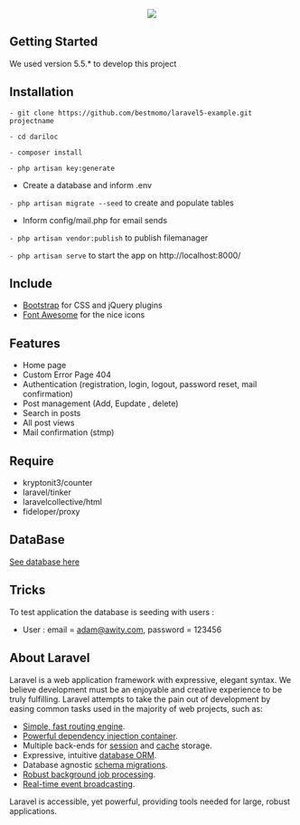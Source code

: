 <p align="center"><img src="https://laravel.com/assets/img/components/logo-laravel.svg"></p>

## Getting Started

We used version 5.5.* to develop this project

## Installation
```
- git clone https://github.com/bestmomo/laravel5-example.git projectname
```
```
- cd dariloc
```
```
- composer install
```
```
- php artisan key:generate
```
- Create a database and inform .env

``` - php artisan migrate --seed ``` to create and populate tables

- Inform config/mail.php for email sends

``` - php artisan vendor:publish ``` to publish filemanager

``` - php artisan serve ``` to start the app on http://localhost:8000/

## Include

- [Bootstrap](https://getbootstrap.com/) for CSS and jQuery plugins
- [Font Awesome](https://fontawesome.com/?from=io) for the nice icons

## Features

- Home page
- Custom Error Page 404
- Authentication (registration, login, logout, password reset, mail confirmation)
- Post management (Add, Eupdate , delete)
- Search in posts
- All post views
- Mail confirmation (stmp)

## Require

- kryptonit3/counter
- laravel/tinker
- laravelcollective/html
- fideloper/proxy


## DataBase

[See database here](https://drive.google.com/open?id=1gBk7b9qFG90E5zAdXLsuhZe4IcdgvDhq)

## Tricks

To test application the database is seeding with users :

- User : email = adam@awity.com, password = 123456


## About Laravel

Laravel is a web application framework with expressive, elegant syntax. We believe development must be an enjoyable and creative experience to be truly fulfilling. Laravel attempts to take the pain out of development by easing common tasks used in the majority of web projects, such as:

- [Simple, fast routing engine](https://laravel.com/docs/routing).
- [Powerful dependency injection container](https://laravel.com/docs/container).
- Multiple back-ends for [session](https://laravel.com/docs/session) and [cache](https://laravel.com/docs/cache) storage.
- Expressive, intuitive [database ORM](https://laravel.com/docs/eloquent).
- Database agnostic [schema migrations](https://laravel.com/docs/migrations).
- [Robust background job processing](https://laravel.com/docs/queues).
- [Real-time event broadcasting](https://laravel.com/docs/broadcasting).

Laravel is accessible, yet powerful, providing tools needed for large, robust applications.

